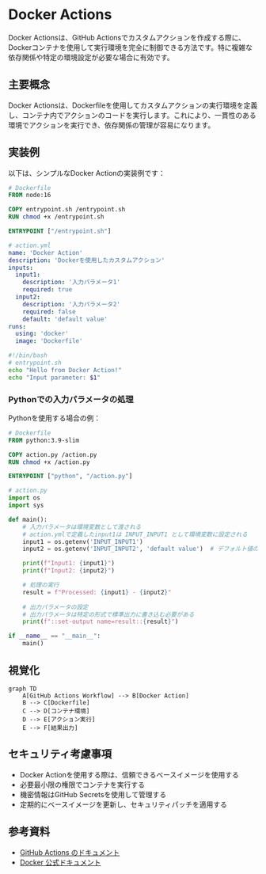 # Docker Actions

Docker Actionsは、GitHub Actionsでカスタムアクションを作成する際に、Dockerコンテナを使用して実行環境を完全に制御できる方法です。特に複雑な依存関係や特定の環境設定が必要な場合に有効です。

## 主要概念

Docker Actionsは、Dockerfileを使用してカスタムアクションの実行環境を定義し、コンテナ内でアクションのコードを実行します。これにより、一貫性のある環境でアクションを実行でき、依存関係の管理が容易になります。

## 実装例

以下は、シンプルなDocker Actionの実装例です：

```dockerfile
# Dockerfile
FROM node:16

COPY entrypoint.sh /entrypoint.sh
RUN chmod +x /entrypoint.sh

ENTRYPOINT ["/entrypoint.sh"]
```

```yaml
# action.yml
name: 'Docker Action'
description: 'Dockerを使用したカスタムアクション'
inputs:
  input1:
    description: '入力パラメータ1'
    required: true
  input2:
    description: '入力パラメータ2'
    required: false
    default: 'default value'
runs:
  using: 'docker'
  image: 'Dockerfile'
```

```bash
#!/bin/bash
# entrypoint.sh
echo "Hello from Docker Action!"
echo "Input parameter: $1"
```

### Pythonでの入力パラメータの処理

Pythonを使用する場合の例：

```dockerfile
# Dockerfile
FROM python:3.9-slim

COPY action.py /action.py
RUN chmod +x /action.py

ENTRYPOINT ["python", "/action.py"]
```

```python
# action.py
import os
import sys

def main():
    # 入力パラメータは環境変数として渡される
    # action.ymlで定義したinput1は INPUT_INPUT1 として環境変数に設定される
    input1 = os.getenv('INPUT_INPUT1')
    input2 = os.getenv('INPUT_INPUT2', 'default value')  # デフォルト値の設定も可能

    print(f"Input1: {input1}")
    print(f"Input2: {input2}")

    # 処理の実行
    result = f"Processed: {input1} - {input2}"
    
    # 出力パラメータの設定
    # 出力パラメータは特定の形式で標準出力に書き込む必要がある
    print(f"::set-output name=result::{result}")

if __name__ == "__main__":
    main()
```

## 視覚化

```mermaid
graph TD
    A[GitHub Actions Workflow] --> B[Docker Action]
    B --> C[Dockerfile]
    C --> D[コンテナ環境]
    D --> E[アクション実行]
    E --> F[結果出力]
```

## セキュリティ考慮事項

- Docker Actionを使用する際は、信頼できるベースイメージを使用する
- 必要最小限の権限でコンテナを実行する
- 機密情報はGitHub Secretsを使用して管理する
- 定期的にベースイメージを更新し、セキュリティパッチを適用する

## 参考資料

- [GitHub Actions のドキュメント](https://docs.github.com/ja/actions/creating-actions/creating-a-docker-container-action)
- [Docker 公式ドキュメント](https://docs.docker.com/)

